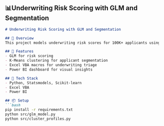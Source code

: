 
## 📊Underwriting Risk Scoring with GLM and Segmentation

```markdown
# Underwriting Risk Scoring with GLM and Segmentation

## 🧠 Overview
This project models underwriting risk scores for 100K+ applicants using Generalized Linear Models (GLM) and K-Means clustering. It enables triage-based underwriting and improves review efficiency by 15%.

## 🔧 Features
- GLM for risk scoring
- K-Means clustering for applicant segmentation
- Excel VBA macros for underwriting triage
- Power BI dashboard for visual insights

## 🧰 Tech Stack
- Python, Statsmodels, Scikit-learn
- Excel VBA
- Power BI

## 📦 Setup
```bash
pip install -r requirements.txt
python src/glm_model.py
python src/cluster_profiles.py
